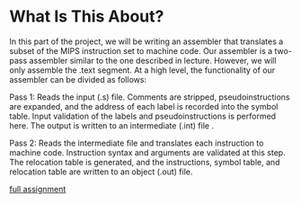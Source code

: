 # What Is This About?

In this part of the project, we will be writing an assembler that translates a subset of the MIPS instruction set to machine code. Our assembler is a two-pass assembler similar to the one described in lecture. However, we will only assemble the .text segment. At a high level, the functionality of our assembler can be divided as follows:

Pass 1: Reads the input (.s) file. Comments are stripped, pseudoinstructions are expanded, and the address of each label is recorded into the symbol table. Input validation of the labels and pseudoinstructions is performed here. The output is written to an intermediate (.int) file .

Pass 2: Reads the intermediate file and translates each instruction to machine code. Instruction syntax and arguments are validated at this step. The relocation table is generated, and the instructions, symbol table, and relocation table are written to an object (.out) file.

[full assignment](https://inst.eecs.berkeley.edu/~cs61c/sp15/projs/01/)